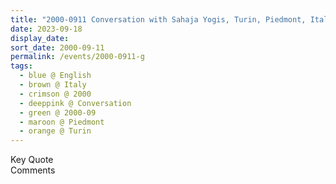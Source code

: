```yaml
---
title: "2000-0911 Conversation with Sahaja Yogis, Turin, Piedmont, Italy (other dates 0908 and 09xx)"
date: 2023-09-18
display_date: 
sort_date: 2000-09-11
permalink: /events/2000-0911-g
tags:
  - blue @ English
  - brown @ Italy
  - crimson @ 2000
  - deeppink @ Conversation
  - green @ 2000-09
  - maroon @ Piedmont
  - orange @ Turin
---
```


<wave-list>
  <list-title color="green" width="75">Key Quote</list-title>
  <list-item color="BlanchedAlmond"  width="200"></list-item>
  <list-item color="Lavender"></list-item>
  <list-item color="BlanchedAlmond"></list-item>
</wave-list>

<br>

<wave-list>
  <list-title color="green" width="75">Comments</list-title>
  <list-item color="BlanchedAlmond"  width="200"></list-item>
  <list-item color="Lavender"></list-item>
  <list-item color="BlanchedAlmond"></list-item>
</wave-list>